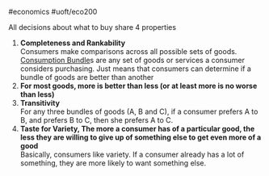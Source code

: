 #economics #uoft/eco200 

All decisions about what to buy share 4 properties
1. **Completeness and Rankability**  
	Consumers make comparisons across all possible sets of goods. [Consumption Bundle](Consumption%20Bundle.md)s are any set of goods or services a consumer considers purchasing. Just means that consumers can determine if a bundle of goods are better than another
2. **For most goods, more is better than less (or at least more is no worse than less)**
3. **Transitivity**  
	For any three bundles of goods (A, B and C), if a consumer prefers A to B, and prefers B to C, then she prefers A to C.
4. **Taste for Variety, The more a consumer has of a particular good, the less they are willing to give up of something else to get even more of a good**  
	Basically, consumers like variety. If a consumer already has a lot of something, they are more likely to want something else.